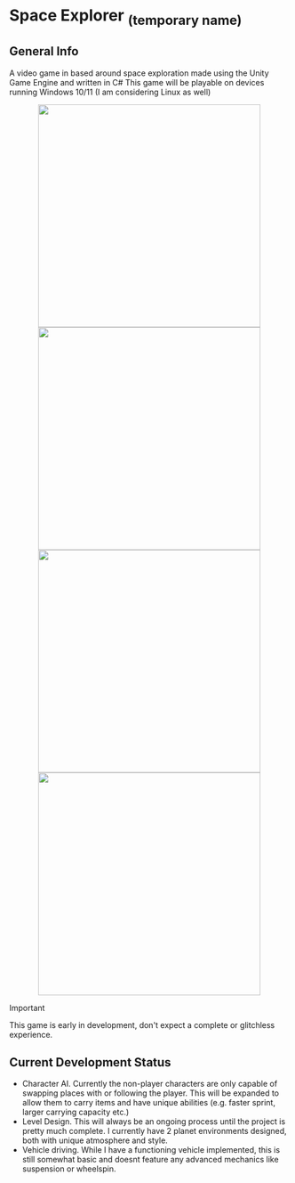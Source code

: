 # Space Explorer <sub>(temporary name)</sub>

## General Info
A video game in based around space exploration made using the Unity Game Engine and written in C#
This game will be playable on devices running Windows 10/11 (I am considering Linux as well)

<p align="center">
  <img src="https://github.com/Tidod/Space-Game/blob/main/Project%20Showcse%20(Leave%20alone)/Planet%20Env.png" width="400">
  <img src="https://github.com/Tidod/Space-Game/blob/main/Project%20Showcse%20(Leave%20alone)/Planet%20Env%202.png" width="400">
  <img src="https://github.com/Tidod/Space-Game/blob/main/Project%20Showcse%20(Leave%20alone)/Werapon.png" width="400">
  <img src="https://github.com/Tidod/Space-Game/blob/main/Project%20Showcse%20(Leave%20alone)/Indoor%20Env.png" width="400">
</p>


> [!IMPORTANT]
> This game is early in development, don't expect a complete or glitchless experience.

## Current Development Status
- Character AI. Currently the non-player characters are only capable of swapping places with or following the player. This will be expanded to allow them to carry items and have unique abilities (e.g. faster sprint, larger carrying capacity etc.)
- Level Design. This will always be an ongoing process until the project is pretty much complete. I currently have 2 planet environments designed, both with unique atmosphere and style.
- Vehicle driving. While I have a functioning vehicle implemented, this is still somewhat basic and doesnt feature any advanced mechanics like suspension or wheelspin.
